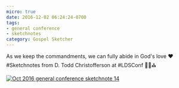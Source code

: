 ```yaml
---
micro: true
date: 2016-12-02 06:24:24-0700
tags:
- general conference
- sketchnotes
category: Gospel Sketcher
---
```


As we keep the commandments, we can fully abide in God's love ❤️ #Sketchnotes from D. Todd Christofferson at #LDSConf ✍🏼⛪️

[![Oct 2016 general conference sketchnote 14](https://media.bennorris.org/images/gospelsketcher/uploads/2018/e889aa0a58.jpg)](https://media.bennorris.org/images/gospelsketcher/uploads/2018/e889aa0a58.jpg)
